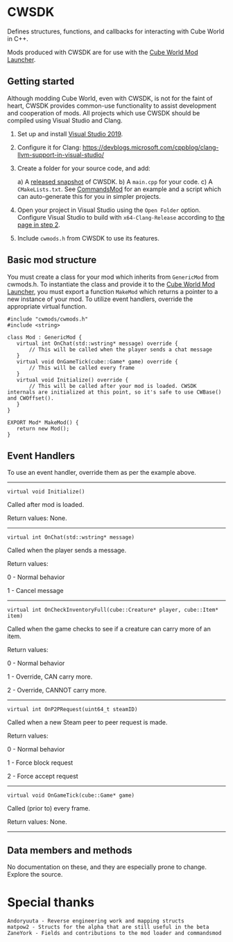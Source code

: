# CWSDK

Defines structures, functions, and callbacks for interacting with Cube World in C++.

Mods produced with CWSDK are for use with the [Cube World Mod Launcher](https://github.com/ChrisMiuchiz/Cube-World-Mod-Launcher).

 ## Getting started
 
Although modding Cube World, even with CWSDK, is not for the faint of heart, CWSDK provides common-use functionality to assist development and cooperation of mods. All projects which use CWSDK should be compiled using Visual Studio and Clang.

 1) Set up and install [Visual Studio 2019](https://visualstudio.microsoft.com/vs/).

 2) Configure it for Clang: https://devblogs.microsoft.com/cppblog/clang-llvm-support-in-visual-studio/

 3) Create a folder for your source code, and add:
 
	a) A [released snapshot](https://github.com/ChrisMiuchiz/CWSDK/releases) of CWSDK.
	b) A `main.cpp` for your code.
	c) A `CMakeLists.txt`. See [CommandsMod](https://github.com/ChrisMiuchiz/Cube-World-Commands-Mod/) for an example and a script which can auto-generate this for you in simpler projects.
	
 4) Open your project in Visual Studio using the `Open Folder` option. Configure Visual Studio to build with `x64-Clang-Release` according to [the page in step 2](https://devblogs.microsoft.com/cppblog/clang-llvm-support-in-visual-studio/).
 
 5) Include `cwmods.h` from CWSDK to use its features.
 
 
 ## Basic mod structure
 
 You must create a class for your mod which inherits from `GenericMod` from cwmods.h. To instantiate the class and provide it to the [Cube World Mod Launcher](https://github.com/ChrisMiuchiz/Cube-World-Mod-Launcher), you must export a function `MakeMod` which returns a pointer to a new instance of your mod. To utilize event handlers, override the appropriate virtual function.
 
 ```
 #include "cwmods/cwmods.h"
 #include <string>
 
 class Mod : GenericMod {
	virtual int OnChat(std::wstring* message) override {
		// This will be called when the player sends a chat message
	}
	virtual void OnGameTick(cube::Game* game) override {
		// This will be called every frame
	}
	virtual void Initialize() override {
		// This will be called after your mod is loaded. CWSDK internals are initialized at this point, so it's safe to use CWBase() and CWOffset().
	}
 }
 
 EXPORT Mod* MakeMod() {
	return new Mod();
}
 ```
 
 ## Event Handlers
 
 To use an event handler, override them as per the example above.
 
 ---
 
 `virtual void Initialize()`
 
 Called after mod is loaded.
 
 Return values: None.
 
 
 ---
 
 `virtual int OnChat(std::wstring* message)`
 
 Called when the player sends a message.
 
 Return values: 
 
 0 - Normal behavior
 
 1 - Cancel message
 
 ---
 
  `virtual int OnCheckInventoryFull(cube::Creature* player, cube::Item* item)`
 
 Called when the game checks to see if a creature can carry more of an item.
 
 Return values: 
 
 0 - Normal behavior
 
 1 - Override, CAN carry more.
 
 2 - Override, CANNOT carry more.
 
 ---
 
  `virtual int OnP2PRequest(uint64_t steamID)`
 
 Called when a new Steam peer to peer request is made.
 
 Return values: 
 
 0 - Normal behavior
 
 1 - Force block request
 
 2 - Force accept request
 
 ---
 
 `virtual void OnGameTick(cube::Game* game)`
 
 Called (prior to) every frame.
 
 Return values: None.
 
 ---
 
 ## Data members and methods
 
 No documentation on these, and they are especially prone to change. Explore the source.
 
Special thanks
==============

```
Andoryuuta - Reverse engineering work and mapping structs
matpow2 - Structs for the alpha that are still useful in the beta
ZaneYork - Fields and contributions to the mod loader and commandsmod
```